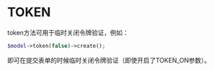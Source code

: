 # TOKEN

token方法可用于临时关闭令牌验证，例如：

```php
$model->token(false)->create();
```

即可在提交表单的时候临时关闭令牌验证（即使开启了TOKEN_ON参数）。
